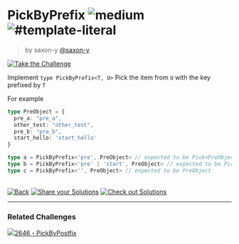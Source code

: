 <!--info-header-start--><h1>PickByPrefix <img src="https://img.shields.io/badge/-medium-d9901a" alt="medium"/> <img src="https://img.shields.io/badge/-%23template--literal-999" alt="#template-literal"/></h1><blockquote><p>by saxon-y <a href="https://github.com/saxon-y" target="_blank">@saxon-y</a></p></blockquote><p><a href="https://tsch.js.org/2640/play" target="_blank"><img src="https://img.shields.io/badge/-Take%20the%20Challenge-3178c6?logo=typescript&logoColor=white" alt="Take the Challenge"/></a> </p><!--info-header-end-->

Implement `type PickByPrefix<T, U>` Pick the item from `U` with the key prefixed by `T`

For example

```typescript
type PreObject = {
  pre_a: "pre_a",
  other_test: "other_test",
  pre_b: "pre_b",
  start_hello: 'start_hello'
}

type a = PickByPrefix<'pre', PreObject> // expected to be Pick<PreObject, 'pre_a' | 'pre_b'>
type b = PickByPrefix<'pre' | 'start', PreObject> // expected to be Pick<PreObject, 'pre_a' | 'pre_b' | 'start_hello'>
type c = PickByPrefix<'', PreObject> // expected to be PreObject
```


<!--info-footer-start--><br><a href="../../README.md" target="_blank"><img src="https://img.shields.io/badge/-Back-grey" alt="Back"/></a> <a href="https://tsch.js.org/2640/answer" target="_blank"><img src="https://img.shields.io/badge/-Share%20your%20Solutions-teal" alt="Share your Solutions"/></a> <a href="https://tsch.js.org/2640/solutions" target="_blank"><img src="https://img.shields.io/badge/-Check%20out%20Solutions-de5a77?logo=awesome-lists&logoColor=white" alt="Check out Solutions"/></a> <hr><h3>Related Challenges</h3><a href="https://github.com/type-challenges/type-challenges/blob/master/questions/2646-medium-pickbypostfix/README.md" target="_blank"><img src="https://img.shields.io/badge/-2646%E3%83%BBPickByPostfix-d9901a" alt="2646・PickByPostfix"/></a> <!--info-footer-end-->